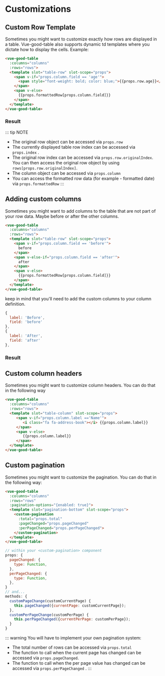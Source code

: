 # Customizations

## Custom Row Template

Sometimes you might want to customize exactly how rows are displayed in a table. Vue-good-table also supports dynamic td templates where you dictate how to display the cells. Example:
```html
<vue-good-table
  :columns="columns"
  :rows="rows">
  <template slot="table-row" slot-scope="props">
    <span v-if="props.column.field == 'age'">
      <span style="font-weight: bold; color: blue;">{{props.row.age}}</span> 
    </span>
    <span v-else>
      {{props.formattedRow[props.column.field]}}
    </span>
  </template>
</vue-good-table>
```

### Result
<custom-row />

::: tip NOTE
* The original row object can be accessed via `props.row`
* The currently displayed table row index can be accessed via `props.index` . 
* The original row index can be accessed via `props.row.originalIndex`. You can then access the original row object by using `rows[props.row.originalIndex]`.
* The column object can be accessed via `props.column`
* You can access the formatted row data (for example - formatted date) via `props.formattedRow`
:::

## Adding custom columns

Sometimes you might want to add columns to the table that are not part of your row data. Maybe before or after the other columns. 

```html
<vue-good-table
  :columns="columns"
  :rows="rows">
  <template slot="table-row" slot-scope="props">
    <span v-if="props.column.field == 'before'">
      before
    </span>
    <span v-else-if="props.column.field == 'after'">
      after
    </span>
    <span v-else>
      {{props.formattedRow[props.column.field]}}
    </span>
  </template>
</vue-good-table>
```

keep in mind that you'll need to add the custom columns to your column definition.
```js
{
  label: 'Before',
  field: 'before'
},
{
  label: 'After',
  field: 'after'
},
```

### Result
<before-after-columns />

## Custom column headers
Sometimes you might want to customize column headers. You can do that in the following way
```html
<vue-good-table
  :columns="columns"
  :rows="rows">
  <template slot="table-column" slot-scope="props">
     <span v-if="props.column.label =='Name'">
        <i class="fa fa-address-book"></i> {{props.column.label}}
     </span>
     <span v-else>
        {{props.column.label}}
     </span>
  </template>
</vue-good-table>
```

## Custom pagination

Sometimes you might want to customize the pagination. You can do that in the following way:
```html
<vue-good-table
  :columns="columns"
  :rows="rows"
  :pagination-options="{enabled: true}">
  <template slot="pagination-bottom" slot-scope="props">
    <custom-pagination
      :total="props.total"
      :pageChanged="props.pageChanged"
      :perPageChanged="props.perPageChanged">
    </custom-pagination>
  </template>
</vue-good-table>
```

```js
// within your <custom-pagination> component
props: {
  pageChanged: {
    type: Function,
  },
  perPageChanged: {
    type: Function,
  },
}
// and...
methods: {
  customPageChange(customCurrentPage) {
    this.pageChanged({currentPage: customCurrentPage});
  },
  customPerPageChange(customPerPage) {
    this.perPageChanged({currentPerPage: customPerPage});
  }
}
```

::: warning
You will have to implement your own pagination system:

* The total number of rows can be accessed via `props.total`
* The function to call when the current page has changed can be accessed via `props.pageChanged`.
* The function to call when the per page value has changed can be accessed via `props.perPageChanged` .
:::